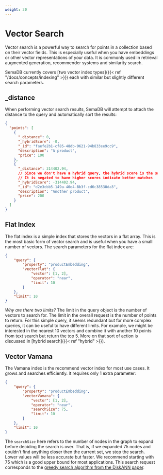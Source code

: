 ```yaml
---
weight: 30
---
```


# Vector Search

Vector search is a powerful way to search for points in a collection based on their vector fields. This is especially useful when you have embeddings or other vector representations of your data. It is commonly used in retrieval augmented generation, recommender systems and similarity search.

SemaDB currently covers [two vector index types]({{< ref "/docs/concepts/indexing" >}}) each with similar but slightly different search parameters.

## _distance

When performing vector search results, SemaDB will attempt to attach the distance to the query and automatically sort the results:

```json
{
  "points": [
    {
      "_distance": 0,
      "_hybridScore": -0,
      "_id": "faefe2b1-cf85-48db-9621-94b833ee9cc9",
      "description": "A product",
      "price": 100
    },
    {
      "_distance": 314402.94,
      // Since we don't have a hybrid query, the hybrid score is the same as the distance
      // It is negated to have higher scores indicate better matches
      "_hybridScore": -314402.94,
      "_id": "d2e3ebb5-149a-46e4-8b3f-cd6c38530da3",
      "description": "Another product",
      "price": 200
    }
  ]
}
```

## Flat Index

The flat index is a simple index that stores the vectors in a flat array. This is the most basic form of vector search and is useful when you have a small number of vectors. The search parameters for the flat index are:

```json
{
    "query": {
        "property": "productEmbedding",
        "vectorFlat": {
            "vector": [1, 2],
            "operator": "near",
            "limit": 10 
        }
    },
    "limit": 10
}
```

*Why are there two limits?* The limit in the query object is the number of vectors to search for. The limit in the overall request is the number of points to return. For this simple query, it seems redundant but for more complex queries, it can be useful to have different limits. For example, we might be interested in the nearest 10 vectors and combine it with another 10 points from text search but return the top 5. More on that sort of action is discussed in [hybrid search]({{< ref "hybrid" >}}).

## Vector Vamana

The Vamana index is the recommend vector index for most use cases. It grows and searches efficiently. It requires only 1 extra parameter:

```json
{
    "query": {
        "property": "productEmbedding",
        "vectorVamana": {
            "vector": [1, 2],
            "operator": "near",
            "searchSize": 75,
            "limit": 10 
        }
    },
    "limit": 10
}
```

The `searchSize` here refers to the number of nodes in the graph to expand before deciding the search is over. That is, if we expanded 75 nodes and couldn't find anything closer then the current set, we stop the search. Lower values will be less accurate but faster. We recommend starting with 75 which is a good upper bound for most applications. This search request corresponds to the [greedy search algorithm from the DiskANN paper](https://proceedings.neurips.cc/paper_files/paper/2019/file/09853c7fb1d3f8ee67a61b6bf4a7f8e6-Paper.pdf).